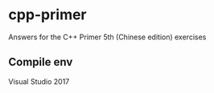 # cpp-primer

Answers for the C++ Primer 5th (Chinese edition) exercises

## Compile env

Visual Studio 2017
